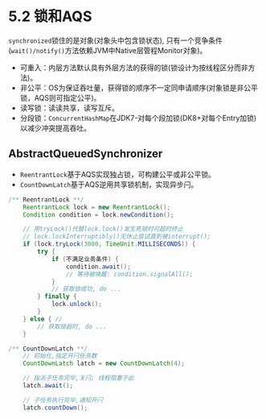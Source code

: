 # 5.2 锁和AQS

`synchronized`锁住的是对象(对象头中包含锁状态), 只有一个竞争条件(`wait()/notify()`方法依赖JVM中Native层管程Monitor对象)。

- 可重入：内层方法默认具有外层方法的获得的锁(锁设计为按线程区分而非方法)。
- 非公平：OS为保证吞吐量，获得锁的顺序不一定同申请顺序(对象锁是非公平锁，AQS则可指定公平)。
- 读写锁：读读共享，读写互斥。
- 分段锁：`ConcurrentHashMap`在JDK7-对每个段加锁(DK8+对每个Entry加锁)以减少冲突提高吞吐。

## AbstractQueuedSynchronizer
- `ReentrantLock`基于AQS实现独占锁，可构建公平或非公平锁。
- `CountDownLatch`基于AQS逆用共享锁机制，实现异步闩。

```java
/** ReentrantLock **/
    ReentrantLock lock = new ReentrantLock();
    Condition condition = lock.newCondition();

    // 用tryLock()代替lock.lock()发生死锁时可超时终止
    // lock.lockInterruptibly()无休止尝试直到被interrupt();
    if (lock.tryLock(3000, TimeUnit.MILLISECONDS)) { 
        try {
            if (不满足业务条件) {
                condition.await();
                // 等待被唤醒: condition.signalAll();
            }
            // 获取锁成功, do ...
        } finally {
            lock.unlock();
        }
    } else { //
        // 获取锁超时, do ...
    }

/** CountDownLatch **/
    // 初始化,指定开闩任务数
    CountDownLatch latch = new CountDownLatch(4);

    // 指派子任务完毕,关闩; 线程阻塞于此
    latch.await();

    // 子任务执行完毕,通知开闩
    latch.countDown(); 
```
